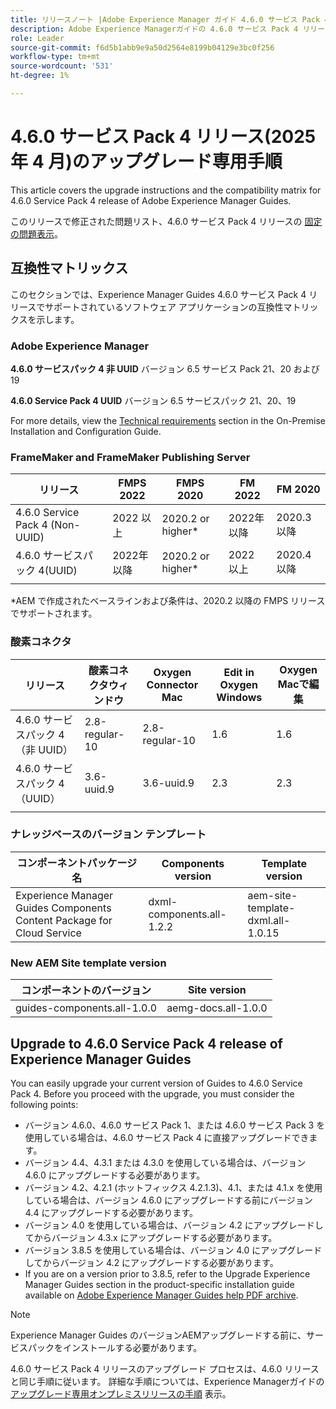 ```yaml
---
title: リリースノート |Adobe Experience Manager ガイド 4.6.0 サービス Pack 4 リリースのアップグレード専用の説明
description: Adobe Experience Managerガイドの 4.6.0 サービス Pack 4 リリースにアップグレードする方法について説明します。
role: Leader
source-git-commit: f6d5b1abb9e9a50d2564e8199b04129e3bc0f256
workflow-type: tm+mt
source-wordcount: '531'
ht-degree: 1%

---
```


# 4.6.0 サービス Pack 4 リリース(2025 年 4 月)のアップグレード専用手順

This article covers the upgrade instructions and the  compatibility matrix for 4.6.0 Service Pack 4 release of Adobe Experience Manager Guides.

このリリースで修正された問題リスト、4.6.0 サービス Pack 4 リリースの [固定 の問題表示](fixed-issues-4-6-0-sp4.md)。

## 互換性マトリックス

このセクションでは、Experience Manager Guides 4.6.0 サービス Pack 4 リリースでサポートされているソフトウェア アプリケーションの互換性マトリックスを示します。

### Adobe Experience Manager

**4.6.0 サービスパック 4 非 UUID**
バージョン 6.5 サービス Pack 21、20 および 19

**4.6.0 Service Pack 4 UUID**
バージョン 6.5 サービスパック 21、20、19

For more details, view the [Technical requirements](../install-guide/download-install-technical-requirements.md) section in the On-Premise Installation and Configuration Guide.

### FrameMaker and FrameMaker Publishing Server

| リリース | FMPS 2022 | FMPS 2020 | FM 2022 | FM 2020 |
| --- | --- | --- | --- | --- |
| 4.6.0 Service Pack 4 (Non-UUID) | 2022 以上 | 2020.2 or higher* | 2022年以降 | 2020.3 以降 |
| 4.6.0 サービスパック 4(UUID) | 2022年以降 | 2020.2 or higher* | 2022 以上 | 2020.4 以降 |
| | | | |

*AEM で作成されたベースラインおよび条件は、2020.2 以降の FMPS リリースでサポートされます。

### 酸素コネクタ

| リリース | 酸素コネクタウィンドウ | Oxygen Connector Mac | Edit in Oxygen Windows | Oxygen Macで編集 |
| --- | --- | --- |--- |--- |
| 4.6.0 サービスパック 4 （非 UUID） | 2.8-regular-10 | 2.8-regular-10 | 1.6 | 1.6 |
| 4.6.0 サービスパック 4 （UUID） | 3.6-uuid.9 | 3.6-uuid.9 | 2.3 | 2.3 |
|  |  |   |

### ナレッジベースのバージョン テンプレート

| コンポーネントパッケージ名 | Components version | Template version |
|---|---|---|
| Experience Manager Guides Components Content Package for Cloud Service | dxml-components.all-1.2.2 | aem-site-template-dxml.all-1.0.15 |

### New AEM Site template version

| コンポーネントのバージョン | Site version |
|---|---|
| guides-components.all-1.0.0 | aemg-docs.all-1.0.0 |

## Upgrade to 4.6.0 Service Pack 4 release of Experience Manager Guides

You can easily upgrade your current version of Guides to 4.6.0 Service Pack 4. Before you proceed with the upgrade, you must consider the following points:

- バージョン 4.6.0、4.6.0 サービス Pack 1、または 4.6.0 サービス Pack 3 を使用している場合は、4.6.0 サービス Pack 4 に直接アップグレードできます。
- バージョン 4.4、4.3.1 または 4.3.0 を使用している場合は、バージョン 4.6.0 にアップグレードする必要があります。
- バージョン 4.2、4.2.1 (ホットフィックス 4.2.1.3)、4.1、または 4.1.x を使用している場合は、バージョン 4.6.0 にアップグレードする前にバージョン 4.4 にアップグレードする必要があります。
- バージョン 4.0 を使用している場合は、バージョン 4.2 にアップグレードしてからバージョン 4.3.x にアップグレードする必要があります。
- バージョン 3.8.5 を使用している場合は、バージョン 4.0 にアップグレードしてからバージョン 4.2 にアップグレードする必要があります。
- If you are on a version prior to 3.8.5, refer to the Upgrade Experience Manager Guides section in the product-specific installation guide available on [Adobe Experience Manager Guides help PDF archive](https://helpx.adobe.com/jp/xml-documentation-for-experience-manager/archive.html).

>[!NOTE]
>
>Experience Manager Guides のバージョンAEMアップグレードする前に、サービスパックをインストールする必要があります。

4.6.0 サービス Pack 4 リリースのアップグレード プロセスは、4.6.0 リリースと同じ手順に従います。 詳細な手順については、Experience Managerガイドの [アップグレード専用オンプレミスリリースの手順](../install-guide/upgrade-xml-documentation.md) 表示。
